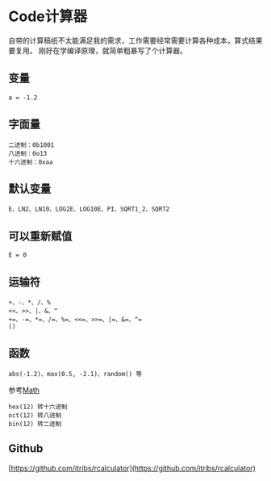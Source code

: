 # Code计算器

自带的计算稿纸不太能满足我的需求，工作需要经常需要计算各种成本，算式结果要复用。
刚好在学编译原理，就简单粗暴写了个计算器。

## 变量  
    a = -1.2
## 字面量
    二进制：0b1001  
    八进制：0o13
    十六进制：0xaa
## 默认变量
    E、LN2、LN10、LOG2E、LOG10E、PI、SQRT1_2、SQRT2  
## 可以重新赋值
    E = 0  
## 运输符
    +、-、*、/、%  
    <<、>>、|、&、^
    +=、-=、*=、/=、%=、<<=、>>=、|=、&=、^=  
    () 
## 函数
    abs(-1.2)、max(0.5, -2.1)、random() 等
参考[Math](https://www.w3school.com.cn/jsref/jsref_obj_math.asp)  

    hex(12) 转十六进制
    oct(12) 转八进制
    bin(12) 转二进制
## Github  
[https://github.com/itribs/rcalculator](https://github.com/itribs/rcalculator)